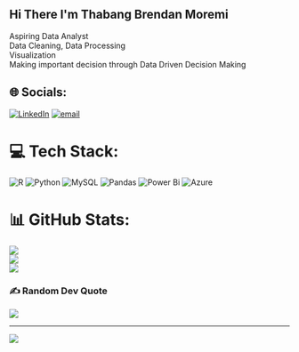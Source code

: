 ## Hi There I'm Thabang Brendan Moremi

Aspiring Data Analyst<br/>
Data Cleaning, Data Processing<br/>
Visualization<br/>
Making important decision through Data Driven Decision Making<br/>

## 🌐 Socials:
[![LinkedIn](https://img.shields.io/badge/LinkedIn-%230077B5.svg?logo=linkedin&logoColor=white)](https://linkedin.com/in/www.linkedin.com/in/thabang-moremi) [![email](https://img.shields.io/badge/Email-D14836?logo=gmail&logoColor=white)](mailto:brendanmoremi794@gmail.com) 

# 💻 Tech Stack:
![R](https://img.shields.io/badge/r-%23276DC3.svg?style=for-the-badge&logo=r&logoColor=white) ![Python](https://img.shields.io/badge/python-3670A0?style=for-the-badge&logo=python&logoColor=ffdd54) ![MySQL](https://img.shields.io/badge/mysql-4479A1.svg?style=for-the-badge&logo=mysql&logoColor=white) ![Pandas](https://img.shields.io/badge/pandas-%23150458.svg?style=for-the-badge&logo=pandas&logoColor=white) ![Power Bi](https://img.shields.io/badge/power_bi-F2C811?style=for-the-badge&logo=powerbi&logoColor=black) ![Azure](https://img.shields.io/badge/azure-%230072C6.svg?style=for-the-badge&logo=microsoftazure&logoColor=white)
# 📊 GitHub Stats:
![](https://github-readme-stats.vercel.app/api?username=Thabang-m7598&theme=dark&hide_border=false&include_all_commits=false&count_private=false)<br/>
![](https://nirzak-streak-stats.vercel.app/?user=Thabang-m7598&theme=dark&hide_border=false)<br/>
![](https://github-readme-stats.vercel.app/api/top-langs/?username=Thabang-m7598&theme=dark&hide_border=false&include_all_commits=false&count_private=false&layout=compact)

### ✍️ Random Dev Quote
![](https://quotes-github-readme.vercel.app/api?type=horizontal&theme=radical)

---
[![](https://visitcount.itsvg.in/api?id=Thabang-m7598&icon=4&color=1)](https://visitcount.itsvg.in)

<!-- Proudly created with GPRM ( https://gprm.itsvg.in ) -->


